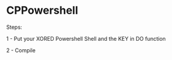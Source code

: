 # CPPowershell

Steps:

1 - Put your XORED Powershell Shell and the KEY in DO function

2 - Compile
